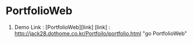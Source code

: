 # PortfolioWeb
1. Demo Link : [PortfolioWeb][link]
[link] : http://jack28.dothome.co.kr/Portfoilo/portfolio.html "go PortfolioWeb"
